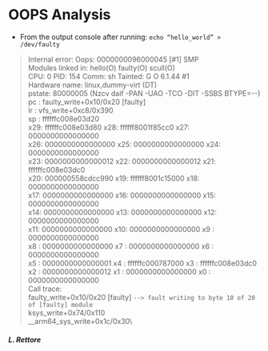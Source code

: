 # OOPS Analysis

- From the output console after running: `echo “hello_world” > /dev/faulty`

>Internal error: Oops: 0000000096000045 [#1] SMP\
Modules linked in: hello(O) faulty(O) scull(O)\
CPU: 0 PID: 154 Comm: sh Tainted: G           O       6.1.44 #1\
Hardware name: linux,dummy-virt (DT)\
pstate: 80000005 (Nzcv daif -PAN -UAO -TCO -DIT -SSBS BTYPE=--)\
pc : faulty_write+0x10/0x20 [faulty]\
lr : vfs_write+0xc8/0x390\
sp : ffffffc008e03d20\
x29: ffffffc008e03d80 x28: ffffff8001f85cc0 x27: 0000000000000000\
x26: 0000000000000000 x25: 0000000000000000 x24: 0000000000000000\
x23: 0000000000000012 x22: 0000000000000012 x21: ffffffc008e03dc0\
x20: 000000558cdcc990 x19: ffffff8001c15000 x18: 0000000000000000\
x17: 0000000000000000 x16: 0000000000000000 x15: 0000000000000000\
x14: 0000000000000000 x13: 0000000000000000 x12: 0000000000000000\
x11: 0000000000000000 x10: 0000000000000000 x9 : 0000000000000000\
x8 : 0000000000000000 x7 : 0000000000000000 x6 : 0000000000000000\
x5 : 0000000000000001 x4 : ffffffc000787000 x3 : ffffffc008e03dc0\
x2 : 0000000000000012 x1 : 0000000000000000 x0 : 0000000000000000\
Call trace:\
 faulty_write+0x10/0x20 [faulty]     `--> fault writing to byte 10 of 20 of [faulty] module`\
 ksys_write+0x74/0x110\
 >__arm64_sys_write+0x1c/0x30\

##### L. Rettore

